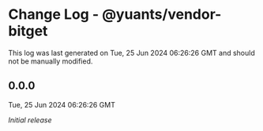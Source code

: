 # Change Log - @yuants/vendor-bitget

This log was last generated on Tue, 25 Jun 2024 06:26:26 GMT and should not be manually modified.

## 0.0.0
Tue, 25 Jun 2024 06:26:26 GMT

_Initial release_

